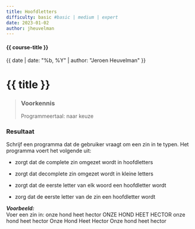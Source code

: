 ```yaml
---
title: Hoofdletters
difficulty: basic #basic | medium | expert
date: 2023-01-02
author: jheuvelman
---
```


#### {{ course-title }}
{{ date | date: "%b, %Y" | author: "Jeroen Heuvelman" }}


# {{ title }}

> ### Voorkennis
> Programmeertaal: naar keuze

### Resultaat
Schrijf een programma dat de gebruiker vraagt om een zin in te typen.
Het programma voert het volgende uit:

- zorgt dat de complete zin omgezet wordt in hoofdletters

- zorgt dat decomplete zin omgezet wordt in kleine letters

- zorgt dat de eerste letter van elk woord een hoofdletter wordt

- zorg dat de eerste letter van de zin een hoofdletter wordt

***Voorbeeld:***  
Voer een zin in: onze hond heet hector ONZE HOND HEET HECTOR onze hond
heet hector Onze Hond Heet Hector Onze hond heet hector
